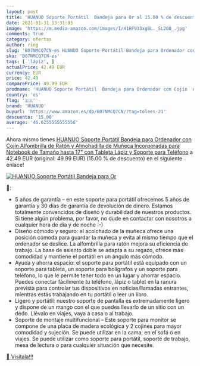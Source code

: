```yaml
---
layout: post
title: 'HUANUO Soporte Portátil  Bandeja para Or al 15.00 % de descuento'
date: 2021-01-31 13:31:03
image: 'https://m.media-amazon.com/images/I/41HF933xgBL._SL200_.jpg'
comments: true
category: ofertas
author: ring
slug: 'B07NMCQ7CN-es HUANUO Soporte Portátil Bandeja para Ordenador con Cojín...'
sku: 'B07NMCQ7CN-es'
tags: [ 'lápiz', ]
actualPrice: 42.49 EUR
currency: EUR
price: 42.49
comparePrice: 49.99 EUR
prodname: 'HUANUO Soporte Portátil  Bandeja para Ordenador con Cojín  Alfombrilla de Ratón y Almohadilla de Muñeca Incorporadas para Notebook de Tamaño hasta 17" con Tableta  Lápiz y Soporte para Teléfono'
country: 'es'
flag: '🇪🇸'
brand: 'HUANUO'
buyurl: 'https://www.amazon.es/dp/B07NMCQ7CN/?tag=tolees-21'
descuento: '15.00'
average: '46.6255555555556'
---
```


Ahora mismo tienes [HUANUO Soporte Portátil  Bandeja para Ordenador con Cojín  Alfombrilla de Ratón y Almohadilla de Muñeca Incorporadas para Notebook de Tamaño hasta 17" con Tableta  Lápiz y Soporte para Teléfono](https://www.amazon.es/dp/B07NMCQ7CN/?tag=tolees-21) a 42.49 EUR (original: 49.99 EUR) (15.00 %  de descuento) en el siguiente enlace!

[![HUANUO Soporte Portátil  Bandeja para Or](https://m.media-amazon.com/images/I/41HF933xgBL._SL200_.jpg)](https://www.amazon.es/dp/B07NMCQ7CN/?tag=tolees-21)

🔎:

- 5 años de garantía – en este soporte para portátil ofrecemos 5 años de garantía y 30 días de garantía de devolución de dinero. Estamos totalmente convencidos de diseño y durabilidad de nuestros productos. Si tiene algún problema, por favor, no dude en contactar con nosotros a cualquier hora de día y de noche :-)
- Diseño cómodo y seguro: el acolchado de la muñeca ofrece una posición cómoda para guardar la muñeca y evita al mismo tiempo que el ordenador se deslice. La alfombrilla para ratón mejora su eficiencia de trabajo. La base de asiento doble se adapta a su regazo, ofrece más comodidad y mantiene el portátil en un ángulo más cómodo.
- Ayuda y ahorra espacio: el soporte para portátil está equipado con un soporte para tableta, un soporte para bolígrafos y un soporte para teléfono, lo que le permite tener todo en un lugar y ahorrar espacio. Puedes conectar fácilmente tu teléfono, lápiz o tablet en la ranura prevista para controlar tus dispositivos en noticias/llamadas entrantes, mientras estás trabajando en tu portátil o leer un libro.
- Ligero y portátil: nuestro soporte de pantalla es extremadamente ligero y dispone de un mango con el que puedes llevarlo de un sitio con un dedo. Llévalo en viajes, vaya a casa o al trabajo.
- Soporte de montaje multifuncional – Este soporte para monitor se compone de una placa de madera ecológica y 2 cojines para mayor comodidad y sujeción. Se puede utilizar en la cama, en el sofá o en viajes. Se puede utilizar como soporte para portátil, soporte de trabajo, mesa de lectura o para cualquier situación que necesite.

[🛒 Visítala!!!](https://www.amazon.es/dp/B07NMCQ7CN/?tag=tolees-21)
